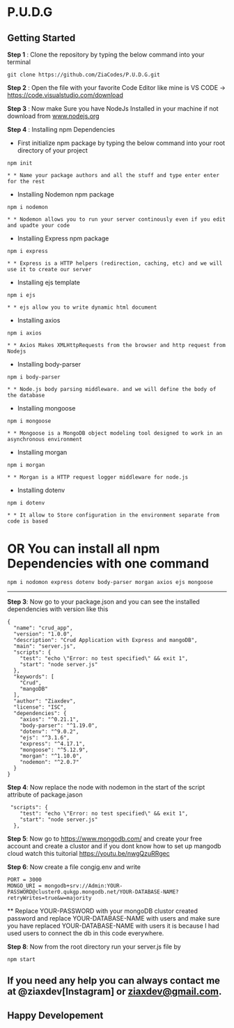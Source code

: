 # P.U.D.G 

## Getting Started


**Step 1** : Clone the repository by typing the below command into your terminal
```
git clone https://github.com/ZiaCodes/P.U.D.G.git
```

**Step 2** : Open the file with your favorite Code Editor like mine is VS CODE -> https://code.visualstudio.com/download

**Step 3** : Now make Sure you have NodeJs Installed in your machine if not download from www.nodejs.org


**Step 4** : Installing npm Dependencies

*  First initialize npm package by typing the below command into your root directory of your project
```
npm init
```
    * * Name your package authors and all the stuff and type enter enter for the rest

* Installing Nodemon npm package
```
npm i nodemon
```
    * * Nodemon allows you to run your server continously even if you edit and upadte your code

* Installing Express npm package
```
npm i express
```
    * * Express is a HTTP helpers (redirection, caching, etc) and we will use it to create our server
 
* Installing ejs template
```
npm i ejs
```
    * * ejs allow you to write dynamic html document

* Installing axios
```
npm i axios
```
    * * Axios Makes XMLHttpRequests from the browser and http request from Nodejs

* Installing body-parser
```
npm i body-parser
```
    * * Node.js body parsing middleware. and we will define the body of the database

* Installing mongoose
```
npm i mongoose
```
    * * Mongoose is a MongoDB object modeling tool designed to work in an asynchronous environment

* Installing morgan
```
npm i morgan
```
    * * Morgan is a HTTP request logger middleware for node.js

* Installing dotenv
```
npm i dotenv
```
    * * It allow to Store configuration in the environment separate from code is based

# OR You can install all npm Dependencies with one command
```
npm i nodomon express dotenv body-parser morgan axios ejs mongoose 
```
---
**Step 3**: Now go to your package.json and you can see the installed dependencies with version like this
```
{
  "name": "crud_app",
  "version": "1.0.0",
  "description": "Crud Application with Express and mangoDB",
  "main": "server.js",
  "scripts": {
    "test": "echo \"Error: no test specified\" && exit 1",
    "start": "node server.js"
  },
  "keywords": [
    "Crud",
    "mangoDB"
  ],
  "author": "Ziaxdev",
  "license": "ISC",
  "dependencies": {
    "axios": "^0.21.1",
    "body-parser": "^1.19.0",
    "dotenv": "^9.0.2",
    "ejs": "^3.1.6",
    "express": "^4.17.1",
    "mongoose": "^5.12.9",
    "morgan": "^1.10.0",
    "nodemon": "^2.0.7"
  }
}
```

**Step 4**: Now replace the node with nodemon in the start of the script attribute of package.jason
```
 "scripts": {
    "test": "echo \"Error: no test specified\" && exit 1",
    "start": "node server.js"
  },
```
**Step 5**: Now go to https://www.mongodb.com/ and create your free account and create a clustor and if you dont know how to set up mangodb cloud watch this tuitorial https://youtu.be/nwgQzuRRgec


**Step 6**: Now create a file congig.env and write 
```
PORT = 3000
MONGO_URI = mongodb+srv://Admin:YOUR-PASSWORD@cluster0.qukgp.mongodb.net/YOUR-DATABASE-NAME?retryWrites=true&w=majority

```
  ** Replace YOUR-PASSWORD with your mongoDB clustor created password and replace YOUR-DATABASE-NAME with users and make sure you have replaced YOUR-DATABASE-NAME with users it is because I had used users to connect the db in this code everywhere.
  
  
**Step 8**: Now from the root directory run your server.js file by
```
npm start
```

## If you need any help you can always contact me at @ziaxdev[Instagram] or ziaxdev@gmail.com.

## Happy Developement
